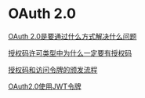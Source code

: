 # OAuth 2.0

[OAuth 2.0是要通过什么方式解决什么问题](./subfile/_1OAuth2是要通过什么方式解决什么问题.md)

[授权码许可类型中为什么一定要有授权码](./subfile/_2授权码许可类型中为什么一定要有授权码.md)

[授权码和访问令牌的颁发流程](./subfile/_3授权码和访问令牌的颁发流程.md)

[OAuth2.0使用JWT令牌](./subfile/_4OAuth2.0使用JWT令牌.md)